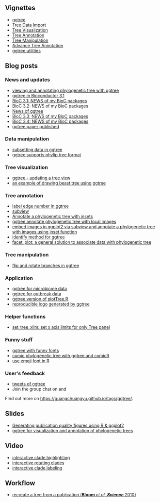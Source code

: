 <!-- AddToAny BEGIN -->
<div class="a2a_kit a2a_kit_size_32 a2a_default_style">
<a class="a2a_dd" href="//www.addtoany.com/share"></a>
<a class="a2a_button_facebook"></a>
<a class="a2a_button_twitter"></a>
<a class="a2a_button_google_plus"></a>
<a class="a2a_button_pinterest"></a>
<a class="a2a_button_reddit"></a>
<a class="a2a_button_sina_weibo"></a>
<a class="a2a_button_wechat"></a>
<a class="a2a_button_douban"></a>
</div>
<script async src="//static.addtoany.com/menu/page.js"></script>
<!-- AddToAny END -->

<link rel="stylesheet" href="https://guangchuangyu.github.io/css/font-awesome.min.css">

## <i class="fa fa-book"></i> Vignettes

+ [ggtree](https://bioconductor.org/packages/devel/bioc/vignettes/ggtree/inst/doc/ggtree.html)
+ [Tree Data Import](https://bioconductor.org/packages/devel/bioc/vignettes/ggtree/inst/doc/treeImport.html)
+ [Tree Visualization](https://bioconductor.org/packages/devel/bioc/vignettes/ggtree/inst/doc/treeVisualization.html)
+ [Tree Annotation](https://bioconductor.org/packages/devel/bioc/vignettes/ggtree/inst/doc/treeAnnotation.html)
+ [Tree Manipulation](https://bioconductor.org/packages/devel/bioc/vignettes/ggtree/inst/doc/treeManipulation.html)
+ [Advance Tree Annotation](https://bioconductor.org/packages/devel/bioc/vignettes/ggtree/inst/doc/advanceTreeAnnotation.html)
+ [ggtree utilities](https://bioconductor.org/packages/devel/bioc/vignettes/ggtree/inst/doc/ggtreeUtilities.html)


## <i class="fa fa-wordpress"></i> Blog posts

### <i class="fa fa-angle-double-right"></i> News and updates

+ [viewing and annotating phylogenetic tree with ggtree](https://guangchuangyu.github.io/2014/12/viewing-and-annotating-phylogenetic-tree-with-ggtree)
+ [ggtree in Bioconductor 3.1](https://guangchuangyu.github.io/2015/01/ggtree-in-bioconductor-3.1)
+ [BioC 3.1: NEWS of my BioC packages](https://guangchuangyu.github.io/2015/04/bioc-31-news-of-my-bioc-packages)
+ [BioC 3.2: NEWS of my BioC packages](https://guangchuangyu.github.io/2015/10/bioc-32-news-of-my-bioc-packages)
+ [News of ggtree](https://guangchuangyu.github.io/2015/12/news-of-ggtree)
+ [BioC 3.3: NEWS of my BioC packages](https://guangchuangyu.github.io/2016/05/bioc-33-news-of-my-bioc-packages/)
+ [BioC 3.4: NEWS of my BioC packages](https://guangchuangyu.github.io/2016/10/bioc-34-news-of-my-bioc-packages)
+ [ggtree paper published](https://guangchuangyu.github.io/2016/08/ggtree-paper-published)

### <i class="fa fa-angle-double-right"></i> Data manipulation

+ [subsetting data in ggtree](https://guangchuangyu.github.io/2015/09/subsetting-data-in-ggtree)
+ [ggtree supports phylip tree format](https://guangchuangyu.github.io/2016/01/ggtree-supports-phylip-tree-format)

### <i class="fa fa-angle-double-right"></i> Tree visualization

+ [ggtree - updating a tree view](https://guangchuangyu.github.io/2015/02/ggtree---updating-a-tree-view/)
+ [an example of drawing beast tree using ggtree](https://guangchuangyu.github.io/2015/04/an-example-of-drawing-beast-tree-using-ggtree)

### <i class="fa fa-angle-double-right"></i> Tree annotation

+ [label edge number in ggtree](https://guangchuangyu.github.io/2016/01/label-edge-number-in-ggtree)
+ [subview](https://guangchuangyu.github.io/2015/08/subview)
+ [Annotate a phylogenetic tree with insets](https://guangchuangyu.github.io/2016/01/annotate-a-phylogenetic-tree-with-insets)
+ [ggtree annotate phylogenetic tree with local images](https://guangchuangyu.github.io/2015/08/ggtree-annotate-phylogenetic-tree-with-local-images)
+ [embed images in ggplot2 via subview and annotate a phylogenetic tree with images using inset function](https://guangchuangyu.github.io/2016/03/embed-images-in-ggplot2-via-subview-and-annotate-a-phylogenetic-tree-with-images-using-inset-function)
+ [identify method for ggtree](https://guangchuangyu.github.io/2016/06/identify-method-for-ggtree)
+ [facet_plot: a general solution to associate data with phylogenetic tree](https://guangchuangyu.github.io/2016/10/facet_plot-a-general-solution-to-associate-data-with-phylogenetic-tree/)

### <i class="fa fa-angle-double-right"></i> Tree manipulation

+ [flip and rotate branches in ggtree](https://guangchuangyu.github.io/2015/07/flip-and-rotate-branches-in-ggtree)

### <i class="fa fa-angle-double-right"></i> Application

+ [ggtree for microbiome data](https://guangchuangyu.github.io/2016/09/ggtree-for-microbiome-data/)
+ [ggtree for outbreak data](https://guangchuangyu.github.io/2016/09/ggtree-for-outbreak-data/)
+ [ggtree version of plotTree.R](https://github.com/GuangchuangYu/plotTree-ggtree)
+ [reproducible logo generated by ggtree](https://guangchuangyu.github.io/2016/10/reproducible-logo-generated-by-ggtree)

### <i class="fa fa-angle-double-right"></i> Helper functions

+ [set_tree_xlim: set x axis limits for only Tree panel](https://guangchuangyu.github.io/2016/10/set_tree_xlim-set-x-axis-limits-for-only-tree-panel/)

### <i class="fa fa-angle-double-right"></i> Funny stuff

+ [ggtree with funny fonts](https://guangchuangyu.github.io/2015/06/ggtree-with-funny-fonts)
+ [comic phylogenetic tree with ggtree and comicR](https://guangchuangyu.github.io/2015/09/comic-phylogenetic-tree-with-ggtree-and-comicr)
+ [use emoji font in R](https://guangchuangyu.github.io/2015/12/use-emoji-font-in-r)

### <i class="fa fa-angle-double-right"></i> User's feedback

+ [tweets of ggtree](https://guangchuangyu.github.io/2016/02/tweets-of-ggtree)
+ Join the group chat on <a href="https://twitter.com/hashtag/ggtree"><i class="fa fa-twitter fa-lg"></i></a> and <a href="http://huati.weibo.com/k/ggtree"><i class="fa fa-weibo fa-lg"></i></a>

<i class="fa fa-hand-o-right"></i> Find out more on <https://guangchuangyu.github.io/tags/ggtree/>.

## <i class="fa fa-slideshare"></i> Slides

+ [Generating publication quality figures using R & ggplot2](https://guangchuangyu.github.io/presentation/2014-ggplot2/)
+ [ggtree for visualization and annotation of phylogenetic trees](https://guangchuangyu.github.io/presentation/2016-ggtree-chinar/)

## <i class="fa fa-youtube-play"></i> Video

+ [interactive clade highlighting](https://www.youtube.com/watch?v=KcF8Ec38mzI)
+ [interactive rotating clades](https://www.youtube.com/watch?v=lKNn4QlPO0E)
+ [interactive clade labeling](https://www.youtube.com/watch?v=SmcceRD_jxg)

## <i class="fa fa-gift"></i> Workflow

+ [recreate a tree from a publication (__Bloom__ *et al*, __*Science*__ 2010)](https://rpubs.com/gutijosh9430/124817)
